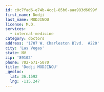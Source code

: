 ```yaml
---
id: c0c7fad6-e74b-4cc1-85b6-aaa983d6699f
first_name: Dodji
last_name: MODJINOU
license: M.D.
services:
  - internal-medicine
category: doctors
address: '1707 W. Charleston Blvd.  #220'
city: 'Las Vegas'
state: NV
zip: '89102'
phone: 702-671-5070
title: 'Dodji MODJINOU'
_geoloc:
  lat: 36.1592
  lng: -115.247
---
```

